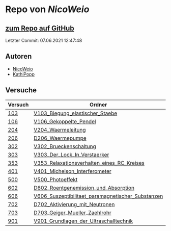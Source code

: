 # Repo von *NicoWeio*

## [zum Repo auf GitHub](https://github.com/NicoWeio/AP)

Letzter Commit: 07.06.2021 12:47:48

## Autoren
- [NicoWeio](https://github.com/NicoWeio)
- [KathiPopp](https://github.com/KathiPopp)

## Versuche

|       Versuch       |                                                                      Ordner                                                                       |                                                                                 PDFs                                                                                 |
|---------------------|---------------------------------------------------------------------------------------------------------------------------------------------------|----------------------------------------------------------------------------------------------------------------------------------------------------------------------|
|[103](../versuch/103)|[V103_Biegung_elastischer_Staebe](https://github.com/NicoWeio/AP/tree/gh-pages/V103_Biegung_elastischer_Staebe)                                    |[main.pdf](https://docs.google.com/viewer?url=https://raw.githubusercontent.com/NicoWeio/AP/gh-pages/V103_Biegung_elastischer_Staebe/build/main.pdf)                  |
|[106](../versuch/106)|[V106_Gekoppelte_Pendel](https://github.com/NicoWeio/AP/tree/gh-pages/V106_Gekoppelte_Pendel)                                                      |[main.pdf](https://docs.google.com/viewer?url=https://raw.githubusercontent.com/NicoWeio/AP/gh-pages/V106_Gekoppelte_Pendel/build/main.pdf)                           |
|[204](../versuch/204)|[V204_Waermeleitung](https://github.com/NicoWeio/AP/tree/gh-pages/V204_Waermeleitung)                                                              |[main.pdf](https://docs.google.com/viewer?url=https://raw.githubusercontent.com/NicoWeio/AP/gh-pages/V204_Waermeleitung/build/main.pdf)                               |
|[206](../versuch/206)|[D206_Waermepumpe](https://github.com/NicoWeio/AP/tree/gh-pages/D206_Waermepumpe)                                                                  |[main.pdf](https://docs.google.com/viewer?url=https://raw.githubusercontent.com/NicoWeio/AP/gh-pages/D206_Waermepumpe/build/main.pdf)                                 |
|[302](../versuch/302)|[V302_Brueckenschaltung](https://github.com/NicoWeio/AP/tree/gh-pages/V302_Brueckenschaltung)                                                      |[main.pdf](https://docs.google.com/viewer?url=https://raw.githubusercontent.com/NicoWeio/AP/gh-pages/V302_Brueckenschaltung/build/main.pdf)                           |
|[303](../versuch/303)|[V303_Der_Lock_In_Verstaerker](https://github.com/NicoWeio/AP/tree/gh-pages/V303_Der_Lock_In_Verstaerker)                                          |[main.pdf](https://docs.google.com/viewer?url=https://raw.githubusercontent.com/NicoWeio/AP/gh-pages/V303_Der_Lock_In_Verstaerker/build/main.pdf)                     |
|[353](../versuch/353)|[V353_Relaxationsverhalten_eines_RC_Kreises](https://github.com/NicoWeio/AP/tree/gh-pages/V353_Relaxationsverhalten_eines_RC_Kreises)              |[main.pdf](https://docs.google.com/viewer?url=https://raw.githubusercontent.com/NicoWeio/AP/gh-pages/V353_Relaxationsverhalten_eines_RC_Kreises/build/main.pdf)       |
|[401](../versuch/401)|[V401_Michelson_Interferometer](https://github.com/NicoWeio/AP/tree/gh-pages/V401_Michelson_Interferometer)                                        |[main.pdf](https://docs.google.com/viewer?url=https://raw.githubusercontent.com/NicoWeio/AP/gh-pages/V401_Michelson_Interferometer/build/main.pdf)                    |
|[500](../versuch/500)|[V500_Photoeffekt](https://github.com/NicoWeio/AP/tree/gh-pages/V500_Photoeffekt)                                                                  |[main.pdf](https://docs.google.com/viewer?url=https://raw.githubusercontent.com/NicoWeio/AP/gh-pages/V500_Photoeffekt/build/main.pdf)                                 |
|[602](../versuch/602)|[D602_Roentgenemission_und_Absorption](https://github.com/NicoWeio/AP/tree/gh-pages/D602_Roentgenemission_und_Absorption)                          |[main.pdf](https://docs.google.com/viewer?url=https://raw.githubusercontent.com/NicoWeio/AP/gh-pages/D602_Roentgenemission_und_Absorption/build/main.pdf)             |
|[606](../versuch/606)|[V606_Suszeptibilitaet_paramagnetischer_Substanzen](https://github.com/NicoWeio/AP/tree/gh-pages/V606_Suszeptibilitaet_paramagnetischer_Substanzen)|[main.pdf](https://docs.google.com/viewer?url=https://raw.githubusercontent.com/NicoWeio/AP/gh-pages/V606_Suszeptibilitaet_paramagnetischer_Substanzen/build/main.pdf)|
|[702](../versuch/702)|[D702_Aktivierung_mit_Neutronen](https://github.com/NicoWeio/AP/tree/gh-pages/D702_Aktivierung_mit_Neutronen)                                      |[main.pdf](https://docs.google.com/viewer?url=https://raw.githubusercontent.com/NicoWeio/AP/gh-pages/D702_Aktivierung_mit_Neutronen/build/main.pdf)                   |
|[703](../versuch/703)|[D703_Geiger_Mueller_Zaehlrohr](https://github.com/NicoWeio/AP/tree/gh-pages/D703_Geiger_Mueller_Zaehlrohr)                                        |[main.pdf](https://docs.google.com/viewer?url=https://raw.githubusercontent.com/NicoWeio/AP/gh-pages/D703_Geiger_Mueller_Zaehlrohr/build/main.pdf)                    |
|[901](../versuch/901)|[V901_Grundlagen_der_Ultraschalltechnik](https://github.com/NicoWeio/AP/tree/gh-pages/V901_Grundlagen_der_Ultraschalltechnik)                      |[main.pdf](https://docs.google.com/viewer?url=https://raw.githubusercontent.com/NicoWeio/AP/gh-pages/V901_Grundlagen_der_Ultraschalltechnik/main.pdf)                 |
